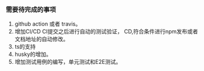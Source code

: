 ### 需要待完成的事项

1. github action 或者 travis。 
2. 增加CI/CD  CI提交之后进行自动的测试验证， CD,符合条件进行npm发布或者文档地址的自动修改。
3. ts的支持
4. husky的增加。
5. 增加测试用例的编写，单元测试和E2E测试。